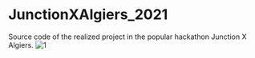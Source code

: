 # JunctionXAlgiers_2021 
Source code of the realized project in the popular hackathon Junction X Algiers.
![1](https://user-images.githubusercontent.com/67560520/146638260-88cc16ca-aa83-4fd4-a40c-67cb3b270170.png)
